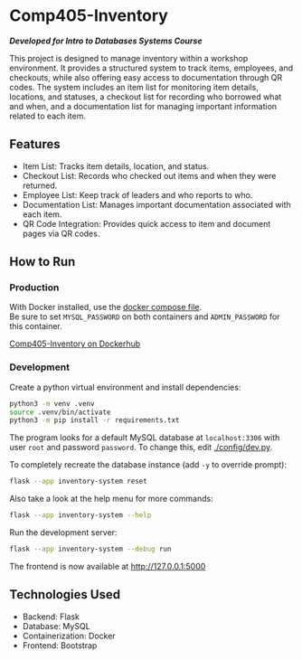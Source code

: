 # Comp405-Inventory

***Developed for Intro to Databases Systems Course***

This project is designed to manage inventory within a workshop environment. 
It provides a structured system to track items, employees, and checkouts, while also offering easy access to 
documentation through QR codes. The system includes an item list for monitoring item details, locations, and statuses, 
a checkout list for recording who borrowed what and when, and a documentation list for managing important information 
related to each item.

## Features
- Item List: Tracks item details, location, and status.
- Checkout List: Records who checked out items and when they were returned.
- Employee List: Keep track of leaders and who reports to who.
- Documentation List: Manages important documentation associated with each item.
- QR Code Integration: Provides quick access to item and document pages via QR codes.

## How to Run
### Production
With Docker installed, use the [docker compose file](docker-compose.yaml).\
Be sure to set `MYSQL_PASSWORD` on both containers and `ADMIN_PASSWORD` for this container.

[Comp405-Inventory on Dockerhub](https://hub.docker.com/r/teknicallity/comp405-inventory)

### Development

Create a python virtual environment and install dependencies:
```bash
python3 -m venv .venv
source .venv/bin/activate
python3 -m pip install -r requirements.txt
```

The program looks for a default MySQL database at `localhost:3306` with user `root` and password `password`.
To change this, edit [./config/dev.py](config/dev.py).

To completely recreate the database instance (add `-y` to override prompt):
```bash
flask --app inventory-system reset
```

Also take a look at the help menu for more commands:
```bash
flask --app inventory-system --help
```

Run the development server:
```bash
flask --app inventory-system --debug run
```
The frontend is now available at http://127.0.0.1:5000

## Technologies Used
- Backend: Flask
- Database: MySQL
- Containerization: Docker
- Frontend: Bootstrap